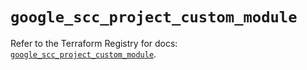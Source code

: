 # `google_scc_project_custom_module`

Refer to the Terraform Registry for docs: [`google_scc_project_custom_module`](https://registry.terraform.io/providers/hashicorp/google-beta/5.26.0/docs/resources/google_scc_project_custom_module).
